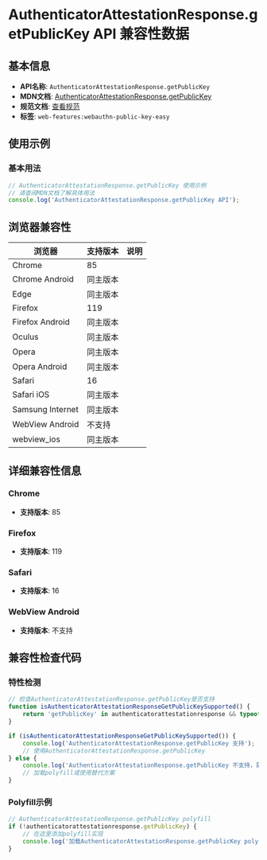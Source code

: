 # AuthenticatorAttestationResponse.getPublicKey API 兼容性数据

## 基本信息

- **API名称**: `AuthenticatorAttestationResponse.getPublicKey`
- **MDN文档**: [AuthenticatorAttestationResponse.getPublicKey](https://developer.mozilla.org/docs/Web/API/AuthenticatorAttestationResponse/getPublicKey)
- **规范文档**: [查看规范](https://w3c.github.io/webauthn/#dom-authenticatorattestationresponse-getpublickey)
- **标签**: `web-features:webauthn-public-key-easy`

## 使用示例

### 基本用法

```javascript
// AuthenticatorAttestationResponse.getPublicKey 使用示例
// 请查阅MDN文档了解具体用法
console.log('AuthenticatorAttestationResponse.getPublicKey API');
```

## 浏览器兼容性

| 浏览器 | 支持版本 | 说明 |
|--------|----------|------|
| Chrome | 85 |  |
| Chrome Android | 同主版本 |  |
| Edge | 同主版本 |  |
| Firefox | 119 |  |
| Firefox Android | 同主版本 |  |
| Oculus | 同主版本 |  |
| Opera | 同主版本 |  |
| Opera Android | 同主版本 |  |
| Safari | 16 |  |
| Safari iOS | 同主版本 |  |
| Samsung Internet | 同主版本 |  |
| WebView Android | 不支持 |  |
| webview_ios | 同主版本 |  |

## 详细兼容性信息

### Chrome

- **支持版本**: 85

### Firefox

- **支持版本**: 119

### Safari

- **支持版本**: 16

### WebView Android

- **支持版本**: 不支持

## 兼容性检查代码

### 特性检测

```javascript
// 检查AuthenticatorAttestationResponse.getPublicKey是否支持
function isAuthenticatorAttestationResponseGetPublicKeySupported() {
    return 'getPublicKey' in authenticatorattestationresponse && typeof authenticatorattestationresponse.getPublicKey === 'function';
}

if (isAuthenticatorAttestationResponseGetPublicKeySupported()) {
    console.log('AuthenticatorAttestationResponse.getPublicKey 支持');
    // 使用AuthenticatorAttestationResponse.getPublicKey
} else {
    console.log('AuthenticatorAttestationResponse.getPublicKey 不支持，需要polyfill');
    // 加载polyfill或使用替代方案
}
```

### Polyfill示例

```javascript
// AuthenticatorAttestationResponse.getPublicKey polyfill
if (!authenticatorattestationresponse.getPublicKey) {
    // 在这里添加polyfill实现
    console.log('加载AuthenticatorAttestationResponse.getPublicKey polyfill');
}
```

